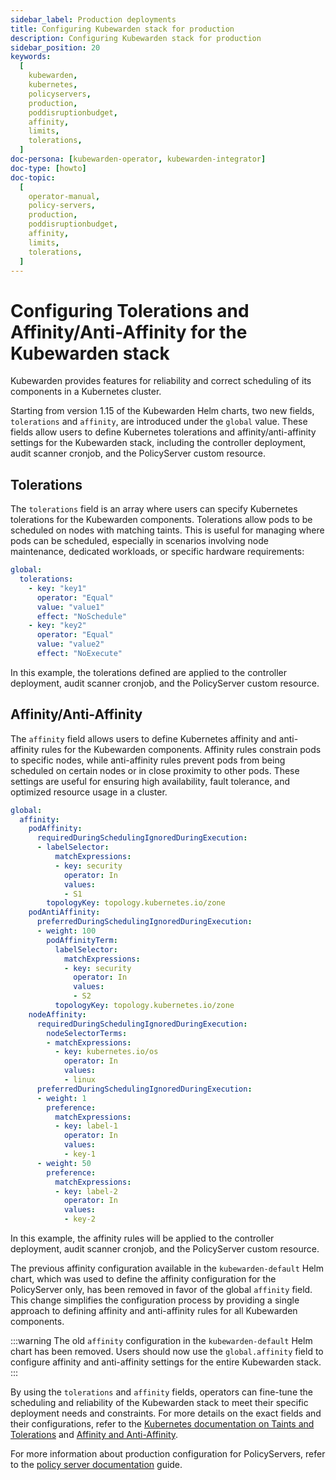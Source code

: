 ```yaml
---
sidebar_label: Production deployments
title: Configuring Kubewarden stack for production
description: Configuring Kubewarden stack for production
sidebar_position: 20
keywords:
  [
    kubewarden,
    kubernetes,
    policyservers,
    production,
    poddisruptionbudget,
    affinity,
    limits,
    tolerations,
  ]
doc-persona: [kubewarden-operator, kubewarden-integrator]
doc-type: [howto]
doc-topic:
  [
    operator-manual,
    policy-servers,
    production,
    poddisruptionbudget,
    affinity,
    limits,
    tolerations,
  ]
---
```


# Configuring Tolerations and Affinity/Anti-Affinity for the Kubewarden stack

Kubewarden provides features for reliability and correct
scheduling of its components in a Kubernetes cluster. 

Starting from version
1.15 of the Kubewarden Helm charts, two new fields, `tolerations` and
`affinity`, are introduced under the `global` value. These fields allow
users to define Kubernetes tolerations and affinity/anti-affinity settings for
the Kubewarden stack, including the controller deployment, audit scanner
cronjob, and the PolicyServer custom resource.

## Tolerations

The `tolerations` field is an array where users can specify Kubernetes
tolerations for the Kubewarden components. Tolerations allow pods to be
scheduled on nodes with matching taints. This is useful for managing where pods
can be scheduled, especially in scenarios involving node maintenance, dedicated
workloads, or specific hardware requirements:

```yaml
global:
  tolerations:
    - key: "key1"
      operator: "Equal"
      value: "value1"
      effect: "NoSchedule"
    - key: "key2"
      operator: "Equal"
      value: "value2"
      effect: "NoExecute"
```

In this example, the tolerations defined are applied to the controller
deployment, audit scanner cronjob, and the PolicyServer custom resource.

## Affinity/Anti-Affinity

The `affinity` field allows users to define Kubernetes affinity and
anti-affinity rules for the Kubewarden components. Affinity rules constrain
pods to specific nodes, while anti-affinity rules prevent pods from being
scheduled on certain nodes or in close proximity to other pods. These settings
are useful for ensuring high availability, fault tolerance, and optimized
resource usage in a cluster.

```yaml
global:
  affinity:
    podAffinity:
      requiredDuringSchedulingIgnoredDuringExecution:
      - labelSelector:
          matchExpressions:
          - key: security
            operator: In
            values:
            - S1
        topologyKey: topology.kubernetes.io/zone
    podAntiAffinity:
      preferredDuringSchedulingIgnoredDuringExecution:
      - weight: 100
        podAffinityTerm:
          labelSelector:
            matchExpressions:
            - key: security
              operator: In
              values:
              - S2
          topologyKey: topology.kubernetes.io/zone
    nodeAffinity:
      requiredDuringSchedulingIgnoredDuringExecution:
        nodeSelectorTerms:
        - matchExpressions:
          - key: kubernetes.io/os
            operator: In
            values:
            - linux
      preferredDuringSchedulingIgnoredDuringExecution:
      - weight: 1
        preference:
          matchExpressions:
          - key: label-1
            operator: In
            values:
            - key-1
      - weight: 50
        preference:
          matchExpressions:
          - key: label-2
            operator: In
            values:
            - key-2
```

In this example, the affinity rules will be applied to the controller
deployment, audit scanner cronjob, and the PolicyServer custom resource.

The previous affinity configuration available in the `kubewarden-default` Helm
chart, which was used to define the affinity configuration for the PolicyServer
only, has been removed in favor of the global `affinity` field. This change
simplifies the configuration process by providing a single approach to
defining affinity and anti-affinity rules for all Kubewarden components.

:::warning The old `affinity` configuration in the `kubewarden-default` Helm
chart has been removed. Users should now use the
`global.affinity` field to configure affinity and anti-affinity settings for
the entire Kubewarden stack. 
:::

By using the `tolerations` and `affinity` fields, operators can fine-tune
the scheduling and reliability of the Kubewarden stack to meet their specific
deployment needs and constraints. For more details on the exact fields and
their configurations, refer to the [Kubernetes documentation on Taints and
Tolerations](https://kubernetes.io/docs/concepts/scheduling-eviction/taint-and-toleration/)
and [Affinity and
Anti-Affinity](https://kubernetes.io/docs/concepts/scheduling-eviction/assign-pod-node/#affinity-and-anti-affinity).

For more information about production configuration for PolicyServers, refer to
the [policy server documentation](/docs/howtos/policy-servers/03-production-deployments.md) guide.


